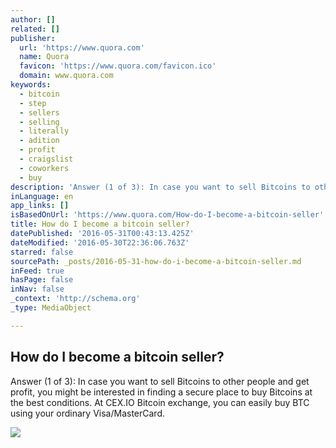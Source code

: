```yaml
---
author: []
related: []
publisher:
  url: 'https://www.quora.com'
  name: Quora
  favicon: 'https://www.quora.com/favicon.ico'
  domain: www.quora.com
keywords:
  - bitcoin
  - step
  - sellers
  - selling
  - literally
  - adition
  - profit
  - craigslist
  - coworkers
  - buy
description: 'Answer (1 of 3): In case you want to sell Bitcoins to other people and get profit, you might be interested in finding a secure place to buy Bitcoins at the best conditions. At CEX.IO Bitcoin exchange, you can easily buy BTC using your ordinary Visa/MasterCard.'
inLanguage: en
app_links: []
isBasedOnUrl: 'https://www.quora.com/How-do-I-become-a-bitcoin-seller'
title: How do I become a bitcoin seller?
datePublished: '2016-05-31T00:43:13.425Z'
dateModified: '2016-05-30T22:36:06.763Z'
starred: false
sourcePath: _posts/2016-05-31-how-do-i-become-a-bitcoin-seller.md
inFeed: true
hasPage: false
inNav: false
_context: 'http://schema.org'
_type: MediaObject

---
```

<article style=""><h1>How do I become a bitcoin seller?</h1><p>Answer (1 of 3): In case you want to sell Bitcoins to other people and get profit, you might be interested in finding a secure place to buy Bitcoins at the best conditions. At CEX.IO Bitcoin exchange, you can easily buy BTC using your ordinary Visa/MasterCard.</p><img src="https://qsf.is.quoracdn.net/-images.new_grid.fb_share_default.pnge6dde9cfa6e03c43.png" /></article>